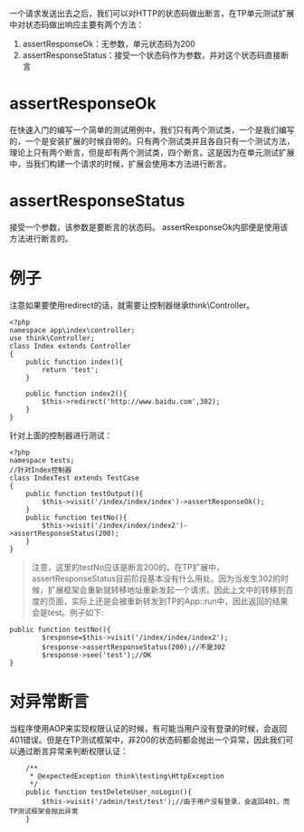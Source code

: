 一个请求发送出去之后，我们可以对HTTP的状态码做出断言，在TP单元测试扩展中对状态码做出响应主要有两个方法：
1. assertResponseOk：无参数，单元状态码为200
2. assertResponseStatus：接受一个状态码作为参数，并对这个状态码直接断言

#  assertResponseOk
在快速入门的编写一个简单的测试用例中，我们只有两个测试类，一个是我们编写的，一个是安装扩展的时候自带的。只有两个测试类并且各自只有一个测试方法，理论上只有两个断言，但是却有两个测试类，四个断言。这是因为在单元测试扩展中，当我们构建一个请求的时候，扩展会使用本方法进行断言。

# assertResponseStatus
接受一个参数，该参数是要断言的状态码。
assertResponseOk内部便是使用该方法进行断言的。


# 例子
注意如果要使用redirect的话，就需要让控制器继承think\Controller。
~~~
<?php
namespace app\index\controller;
use think\Controller;
class Index extends Controller
{
	public function index(){
		return 'test';
	}
	
	public function index2(){
		$this->redirect('http://www.baidu.com',302);
	}
}
~~~
针对上面的控制器进行测试：
~~~
<?php
namespace tests;
//针对Index控制器
class IndexTest extends TestCase
{
	public function testOutput(){
		$this->visit('/index/index/index')->assertResponseOk();
	}
	public function testNo(){
		$this->visit('/index/index/index2')->assertResponseStatus(200);
	}
}
~~~
>注意，这里的testNo应该是断言200的。在TP扩展中，assertResponseStatus目前阶段基本没有什么用处。因为当发生302的时候，扩展框架会重新就转移地址重新发起一个请求。因此上文中的转移到百度的页面，实际上还是会被重新转发到TP的App::run中，因此返回的结果会是test。例子如下:

~~~
public function testNo(){
		$response=$this->visit('/index/index/index2');
		$response->assertResponseStatus(200);//不是302
		$response->see('test');//OK
}
~~~

# 对异常断言

当程序使用AOP来实现权限认证的时候，有可能当用户没有登录的时候，会返回401错误。但是在TP测试框架中，非200的状态码都会抛出一个异常，因此我们可以通过断言异常来判断权限认证：

```
	/**
     * @expectedException think\testing\HttpException
     */
    public function testDeleteUser_noLogin(){
        $this->visit('/admin/test/test');//由于用户没有登录，会返回401，而TP测试框架会抛出异常
    }
```